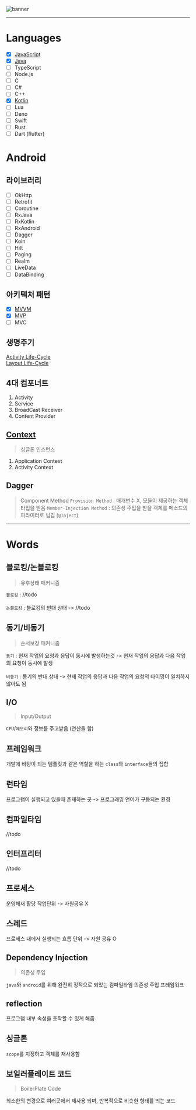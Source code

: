 ![banner](https://raw.githubusercontent.com/sungbin5304/Programming-Study/master/images/banner.png)

-----

# Languages
- [x] [JavaScript](https://github.com/sungbin5304/KUtils)
- [x] [Java](https://github.com/sungbin5304/SnsAutoReplyBot)
- [ ] TypeScript
- [ ] Node.js
- [ ] C
- [ ] C#
- [ ] C++
- [x] [Kotlin](https://github.com/sungbin5304/AndroidUtils)
- [ ] Lua
- [ ] Deno
- [ ] Swift
- [ ] Rust
- [ ] Dart (flutter)

# Android 
## 라이브러리
- [ ] OkHttp
- [ ] Retrofit
- [ ] Coroutine
- [ ] RxJava
- [ ] RxKotlin
- [ ] RxAndroid
- [ ] Dagger
- [ ] Koin
- [ ] Hilt
- [ ] Paging
- [ ] Realm
- [ ] LiveData
- [ ] DataBinding

## 아키텍처 패턴
- [x] [MVVM](https://github.com/sungbin5304/SpotiPlayer)
- [x] [MVP](https://github.com/sungbin5304/Android-Study/tree/master/pattern/MVP)
- [ ] MVC

## 생명주기
[Activity Life-Cycle](https://raw.githubusercontent.com/sungbin5304/Today-I-Learned/master/images/Activity%20Life-Cycle.png)<br/>
[Layout Life-Cycle](https://raw.githubusercontent.com/sungbin5304/Today-I-Learned/master/images/Layout%20Life-Cycle.png)

## 4대 컴포너트
1. Activity
2. Service
3. BroadCast Receiver
4. Content Provider

## [Context](https://sungbin.me/m/entry/%EC%95%88%EB%93%9C%EB%A1%9C%EC%9D%B4%EB%93%9C-Context%EC%9D%98-%EC%A2%85%EB%A5%98)
> 싱글톤 인스턴스

1. Application Context
2. Activity Context

## Dagger
> Component Method
`Provision Method` : 매개변수 X, 모듈이 제공하는 객체타입을 받음
`Member-Injection Method` : 의존성 주입을 받을 객체를 메소드의 피라미터로 넘김 (`@Inject`)

-----

# Words
## 블로킹/논블로킹
> 유후상태 매커니즘

`블로킹` : //todo<br/><br/>
`논블로킹` : 블로킹의 반대 상태 -> //todo

## 동기/비동기
> 순서보장 매커니즘

`동기` : 현재 작업의 요청과 응답이 동시에 발생하는것 -> 현재 작업의 응답과 다음 작업의 요청이 동시에 발생<br/><br/>
`비동기` : 동기의 반대 상태 -> 현재 작업의 응답과 다음 작업의 요청의 타이밍이 일치하지 않아도 됨

## I/O
> Input/Output

`CPU`/`메모리`와 정보를 주고받음 (연산을 함)

## 프레임워크
개발에 바탕이 되는 템플릿과 같은 역할을 하는 `class`와 `interface`들의 집합

## 런타임
프로그램이 실행되고 있을때 존재하는 곳 -> 프로그래밍 언어가 구동되는 환경

## 컴파일타임
//todo

## 인터프리터 
//todo

## 프로세스
운영체재 활당 작업단위 -> 자원공유 X

## 스레드
프로세스 내에서 실행되는 흐름 단위 -> 자원 공유 O

## Dependency Injection
> 의존성 주입

`java`와 `android`를 위해 완전히 정적으로 되있는 컴파일타임 의존성 주입 프레임워크

## reflection
프로그램 내부 속성을 조작할 수 있게 해줌

## 싱글톤
`scope`를 지정하고 객체를 재사용함

## 보일러플레이트 코드
> BoilerPlate Code

최소한의 변경으로 여러곳에서 재사용 되며, 반복적으로 비슷한 형태를 띄는 코드
